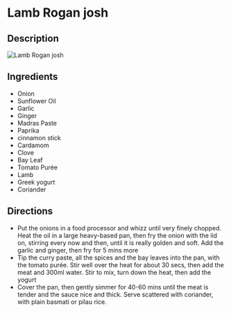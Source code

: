 # Lamb Rogan josh

## Description
![Lamb Rogan josh](https://www.themealdb.com/images/media/meals/vvstvq1487342592.jpg "Lamb Rogan josh")

## Ingredients
- Onion
- Sunflower Oil
- Garlic
- Ginger
- Madras Paste
- Paprika
- cinnamon stick
- Cardamom
- Clove
- Bay Leaf
- Tomato Purée
- Lamb
- Greek yogurt
- Coriander

## Directions
- Put the onions in a food processor and whizz until very finely chopped. Heat the oil in a large heavy-based pan, then fry the onion with the lid on, stirring every now and then, until it is really golden and soft. Add the garlic and ginger, then fry for 5 mins more
- Tip the curry paste, all the spices and the bay leaves into the pan, with the tomato purée. Stir well over the heat for about 30 secs, then add the meat and 300ml water. Stir to mix, turn down the heat, then add the yogurt
- Cover the pan, then gently simmer for 40-60 mins until the meat is tender and the sauce nice and thick. Serve scattered with coriander, with plain basmati or pilau rice.
